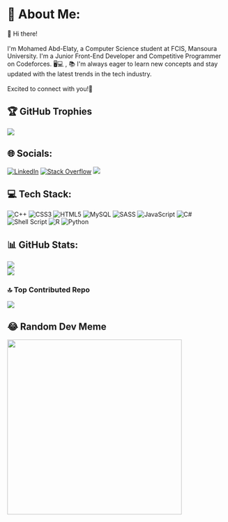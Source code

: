 
# 💫 About Me:
👋 Hi there! <br><br>I'm Mohamed Abd-Elaty, a Computer Science student at FCIS, Mansoura University. I'm a Junior Front-End Developer and Competitive Programmer on Codeforces. 🖥️💻 , 📚 I'm always eager to learn new concepts and stay updated with the latest trends in the tech industry.<br><br>Excited to connect with you!👋
## 🏆 GitHub Trophies
![](https://github-profile-trophy.vercel.app/?username=MohamedAboSeada&theme=gruvbox&no-frame=false&no-bg=false&margin-w=4)

## 🌐 Socials:
[![LinkedIn](https://img.shields.io/badge/LinkedIn-%230077B5.svg?logo=linkedin&logoColor=white)](https://linkedin.com/in/www.linkedin.com/in/mohamed-abo-seada-0b8171166) [![Stack Overflow](https://img.shields.io/badge/-Stackoverflow-FE7A16?logo=stack-overflow&logoColor=white)](https://stackoverflow.com/users/22695293) 
[![](https://visitcount.itsvg.in/api?id=MohamedAboSeada&icon=0&color=1)](https://visitcount.itsvg.in)

## 💻 Tech Stack:
![C++](https://img.shields.io/badge/c++-%2300599C.svg?style=plastic&logo=c%2B%2B&logoColor=white) ![CSS3](https://img.shields.io/badge/css3-%231572B6.svg?style=plastic&logo=css3&logoColor=white) ![HTML5](https://img.shields.io/badge/html5-%23E34F26.svg?style=plastic&logo=html5&logoColor=white) ![MySQL](https://img.shields.io/badge/mysql-4479A1.svg?style=plastic&logo=mysql&logoColor=white) ![SASS](https://img.shields.io/badge/SASS-hotpink.svg?style=plastic&logo=SASS&logoColor=white) ![JavaScript](https://img.shields.io/badge/javascript-%23323330.svg?style=plastic&logo=javascript&logoColor=%23F7DF1E) ![C#](https://img.shields.io/badge/c%23-%23239120.svg?style=plastic&logo=csharp&logoColor=white) ![Shell Script](https://img.shields.io/badge/shell_script-%23121011.svg?style=plastic&logo=gnu-bash&logoColor=white) ![R](https://img.shields.io/badge/r-%23276DC3.svg?style=plastic&logo=r&logoColor=white) ![Python](https://img.shields.io/badge/python-3670A0?style=plastic&logo=python&logoColor=ffdd54)

## 📊 GitHub Stats:
![](https://github-readme-streak-stats.herokuapp.com/?user=MohamedAboSeada&theme=merko&hide_border=false)<br/>
![](https://github-readme-stats.vercel.app/api/top-langs/?username=MohamedAboSeada&theme=merko&hide_border=false&include_all_commits=true&count_private=false&layout=compact)


### 🔝 Top Contributed Repo
![](https://github-contributor-stats.vercel.app/api?username=MohamedAboSeada&limit=5&theme=dark&combine_all_yearly_contributions=true)

## 😂 Random Dev Meme
<img src='https://memer-new.vercel.app/' style="height: 400px;"/>


